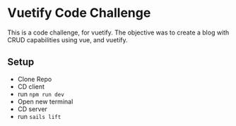 # Vuetify Code Challenge

This is a code challenge, for vuetify. The objective was to create a blog with CRUD capabilities using vue, and vuetify.

## Setup
- Clone Repo
- CD client
- run `npm run dev`
- Open new terminal
- CD server
- run `sails lift`
